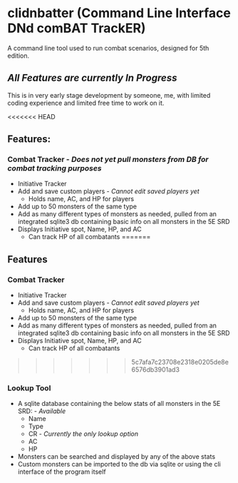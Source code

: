 # clidnbatter (Command Line Interface DNd comBAT TrackER)

A command line tool used to run combat scenarios, designed for 5th edition.

## **_All Features are currently In Progress_**

This is in very early stage development by someone, me, with limited coding experience and limited free time to work on it.

<<<<<<< HEAD
## Features:
### Combat Tracker - _Does not yet pull monsters from DB for combat tracking purposes_
  - Initiative Tracker
  - Add and save custom players - _Cannot edit saved players yet_
    - Holds name, AC, and HP for players
  - Add up to 50 monsters of the same type
  - Add as many different types of monsters as needed, pulled from an integrated sqlite3 db containing basic info on all monsters in the 5E SRD
  - Displays Initiative spot, Name, HP, and AC
    - Can track HP of all combatants
=======
## Features

### Combat Tracker

- Initiative Tracker
- Add and save custom players - _Cannot edit saved players yet_
  - Holds name, AC, and HP for players
- Add up to 50 monsters of the same type
- Add as many different types of monsters as needed, pulled from an integrated sqlite3 db containing basic info on all monsters in the 5E SRD
- Displays Initiative spot, Name, HP, and AC
  - Can track HP of all combatants

>>>>>>> 5c7afa7c23708e2318e0205de8e6576db3901ad3
### Lookup Tool

- A sqlite database containing the below stats of all monsters in the 5E SRD: - _Available_
  - Name
  - Type
  - CR - _Currently the only lookup option_
  - AC
  - HP
- Monsters can be searched and displayed by any of the above stats
- Custom monsters can be imported to the db via sqlite or using the cli interface of the program itself
